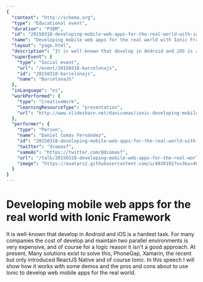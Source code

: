 ```yaml
---
{
  "context": "http://schema.org",
  "type": "Educational event",
  "duration": "P30M",
  "id": "20150318-developing-mobile-web-apps-for-the-real-world-with-ionic-framework",
  "name": "Developing mobile web apps for the real world with Ionic Framework",
  "layout": "page.html",
  "description": "It is well-known that develop in Android and iOS is a hardest task. For many companies the cost of develop and maintain two parallel environments is very expensive, and of course for a logic reason it isn't a good approach. At present, Many solutions exist to solve this, PhoneGap, Xamarin, the recent but only introduced ReactJS Native and of course Ionic. In this speech I will show how it works with some demos and the pros and cons about to use Ionic to develop web mobile apps for the real world.",
  "superEvent": {
    "type": "Social event",
    "url": "/event/20150318-barcelonajs",
    "id": "20150318-barcelonajs",
    "name": "BarcelonaJS"
  },
  "inLanguage": "es",
  "workPerformed": {
    "type": "CreativeWork",
    "learningResourceType": "presentation",
    "url": "http://www.slideshare.net/danicomas/ionic-developing-mobile-apps-for-the-real-world-daniel-comas"
  },
  "performer": {
    "type": "Person",
    "name": "Daniel Comas Fernández",
    "id": "20150318-developing-mobile-web-apps-for-the-real-world-with-ionic-framework",
    "twitter": "dcomasf",
    "sameAs": "https://twitter.com/@dcomasf",
    "url": "/talk/20150318-developing-mobile-web-apps-for-the-real-world-with-ionic-framework.html",
    "image": "https://avatars2.githubusercontent.com/u/4038192?v=3&s=400"
  }
}
---
```

# Developing mobile web apps for the real world with Ionic Framework

It is well-known that develop in Android and iOS is a hardest task. For many companies the cost of develop and maintain two parallel environments is very expensive, and of course for a logic reason it isn't a good approach. At present, Many solutions exist to solve this, PhoneGap, Xamarin, the recent but only introduced ReactJS Native and of course Ionic. In this speech I will show how it works with some demos and the pros and cons about to use Ionic to develop web mobile apps for the real world.
